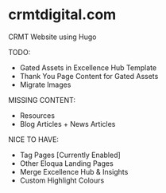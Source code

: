 # crmtdigital.com
CRMT Website using Hugo

TODO:
* Gated Assets in Excellence Hub Template
* Thank You Page Content for Gated Assets
* Migrate Images

MISSING CONTENT:
* Resources
* Blog Articles + News Articles

NICE TO HAVE:
* Tag Pages [Currently Enabled]
* Other Eloqua Landing Pages
* Merge Excellence Hub & Insights
* Custom Highlight Colours
